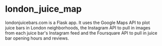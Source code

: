 london_juice_map
================
londonjuicebars.com is a Flask app. It uses the Google Maps API to plot juice bars in London neighborhoods, the Instagram API to pull in images from each juice bar's Instagram feed and the Foursquare API to pull in juice bar opening hours and reviews.


